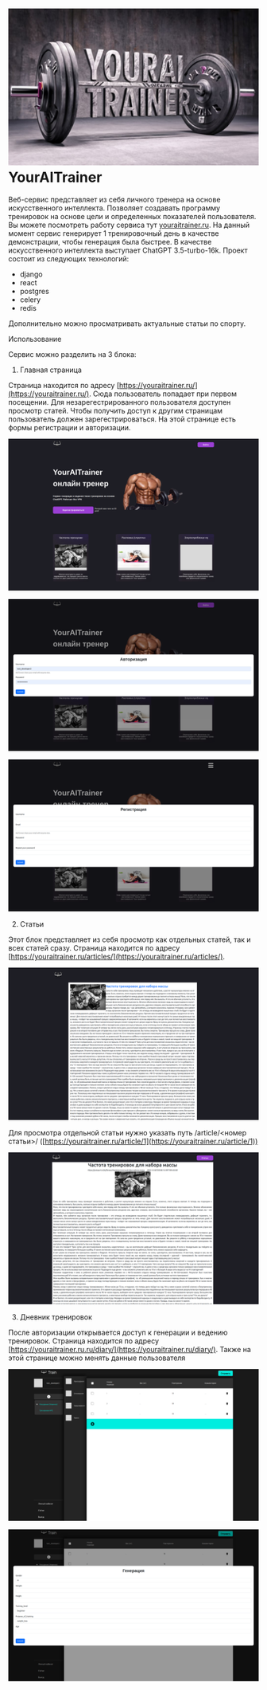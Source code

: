 ![YourAITrainer](https://github.com/biter-bit/YourAITrainer/blob/main/content/exact_inscription_youraitrainer_bodybuilding_an.jpg)
YourAITrainer
===============

Веб-сервис представляет из себя личного тренера на основе искусственного интеллекта. Позволяет создавать программу тренировок на основе цели и определенных показателей пользователя. Вы можете посмотреть работу сервиса тут [youraitrainer.ru](https://youraitrainer.ru). На данный момент сервис генерирует 1 тренировочный день в качестве демонстрации, чтобы генерация была быстрее. В качестве искусственного интеллекта выступает ChatGPT 3.5-turbo-16k. Проект состоит из следующих технологий: 

- django
- react
- postgres
- celery
- redis

Дополнительно можно просматривать актуальные статьи по спорту.

Использование

Сервис можно разделить на 3 блока:

1) Главная страница

Страница находится по адресу [https://youraitrainer.ru/](https://youraitrainer.ru/). Сюда пользователь попадает при первом посещении. Для незарегестрированного пользователя доступен просмотр статей. Чтобы получить доступ к другим страницам пользователь должен зарегестрироваться. На этой странице есть формы регистрации и авторизации.

![Пример отображения главной страницы](https://github.com/biter-bit/YourAITrainer/blob/main/content/main-2.png)

![Пример отображения авторизации](https://github.com/biter-bit/YourAITrainer/blob/main/content/authorization.png)

![Пример отображения регистрации](https://github.com/biter-bit/YourAITrainer/blob/main/content/registration.png)

2) Статьи

Этот блок представляет из себя просмотр как отдельных статей, так и всех статей сразу. Страница находится по адресу [https://youraitrainer.ru/articles/](https://youraitrainer.ru/articles/). 

![Пример отображения всех статей](https://github.com/biter-bit/YourAITrainer/blob/main/content/articles.png)

Для просмотра отдельной статьи нужно указать путь /article/<номер статьи>/ ([https://youraitrainer.ru/article/1](https://youraitrainer.ru/article/1))

![Пример отображения статьи](https://github.com/biter-bit/YourAITrainer/blob/main/content/article.png)

3) Дневник тренировок

После авторизации открывается доступ к генерации и ведению тренировок. Страница находится по адресу [https://youraitrainer.ru.ru/diary/](https://youraitrainer.ru/diary/). Также на этой странице можно менять данные пользователя

![Пример отображения страницы дневника](https://github.com/biter-bit/YourAITrainer/blob/main/content/diary.png)

![Пример отображения формы генерации тренировок](https://github.com/biter-bit/YourAITrainer/blob/main/content/generation.png)

